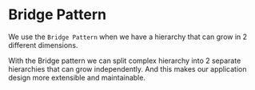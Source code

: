 # Bridge Pattern

We use the `Bridge Pattern` when we have a hierarchy that can grow in 2 different dimensions.

With the Bridge pattern we can split complex hierarchy into 2 separate hierarchies that can grow independently. And this
makes our application design more extensible and maintainable. 